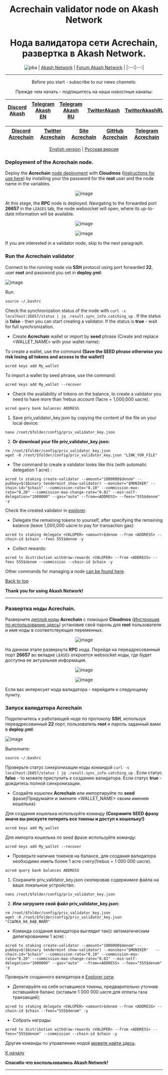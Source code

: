 <div align="center">
  
# Acrechain validator node on Akash Network
# Нода валидатора сети Acrechain, развертка в Akash Network.
  
</div>
  
<div align="center">

![pba](https://user-images.githubusercontent.com/23629420/163564929-166f6a01-a6e2-4412-a4e9-40e54c821f05.png)
| [Akash Network](https://akash.network/) | [Forum Akash Network](https://forum.akash.network/) | 
|:--:|:--:|
___
Before you start - subscribe to our news channels: 

Прежде чем начать - подпишитесь на наши новостные каналы:

| [Discord Akash](https://discord.gg/WR56y8Wt) | [Telegram Akash EN](https://t.me/AkashNW) | [Telegram Akash RU](https://t.me/akash_ru) | [TwitterAkash](https://twitter.com/akashnet_) | [TwitterAkashRU](https://twitter.com/akash_ru) |
|:--:|:--:|:--:|:--:|:--:|

</div>

<div align="center">
  
| [Discord Acrechain](https://www.discord.gg/arable) | [Twitter Acrechain](https://twitter.com/ArableProtocol) | [Site Acrechain](https://arable.finance/) | [GitHub Acrechain](https://github.com/ArableProtocol) | [Telegram Acrechain](https://t.me/acrechain) |
|:--:|:--:|:--:|:--:|:--:|
  
</div>

<div align="center">
  
[English version](https://github.com/Dimokus88/Acrechain/tree/main#deployment-of-the-acrechain-node) | [Русская версия](https://github.com/Dimokus88/Acrechain/tree/main#%D1%80%D0%B0%D0%B7%D0%B2%D0%B5%D1%80%D1%82%D0%BA%D0%B0-%D0%BD%D0%BE%D0%B4%D1%8B-acrechain) 
 
</div>

### Deployment of the Acrechain node.

Deploy the **Acrechain** [node deployment](https://github.com/Dimokus88/Acrechain/blob/main/deploy.yml) with **Cloudmos** ([Instructions for use here](https://github.com/Dimokus88/guides/blob/main/Akashlytics/EN-guide.md)) by installing your the password for the **root** user and the node name in the variables.

<div align="center">
  
![image](https://user-images.githubusercontent.com/23629420/182032552-04d768ff-ac90-4592-9d38-2e00e8fb4455.png)
 
</div>

At this stage, the **RPC** node is deployed. Navigating to the forwarded port **26657** in the ```LEASES``` tab, the node websocket will open, where its up-to-date information will be available.

<div align="center">
  
![image](https://user-images.githubusercontent.com/23629420/182032797-70a74454-75dd-4910-8a30-9a88a1715531.png)

![image](https://user-images.githubusercontent.com/23629420/182032818-069eef95-8242-459f-b503-ad8322261482.png)
 
</div>

If you are interested in a validator node, skip to the next paragraph.

### Run the Acrechain validator

Connect to the running node via **SSH** protocol using port forwarded **22**, user **root** and password you set in **deploy.yml**:

![image](https://user-images.githubusercontent.com/23629420/182032966-3fa2ffae-5348-4a2c-a4e8-5d33c57ba320.png)

Run:

```
source ~/.bashrc
```
Check the synchronization status of the node with ```curl -s localhost:26657/status | jq .result.sync_info.catching_up``` . If the status is **false** - then you can start creating a validator. If the status is **true** - wait for full synchronization.

* Create **Acrechain** wallet or import by **seed** phrase (Create and replace <WALLET_NAME> with your wallet name):

To create a wallet, use the command **(Save the SEED phrase otherwise you risk losing all tokens and access to the wallet!)**

```
acred keys add My_wallet
```

To import a wallet by seed phrase, use the command:

```
acred keys add My_wallet --recover
```

* Check the availability of tokens on the balance, to create a validator you need to have more than 1rebus account (1acre = 1,000,000 uacre).

```
acred query bank balances ADDRESS
```
1. Save priv_validator_key.json by copying the content of the file on your local device:

```
nano /root/$folder/config/priv_validator_key.json
```

2. **Or download your file priv_validator_key.json:**

```
rm /root/$folder/config/priv_validator_key.json 
wget -O /root/$folder/config/priv_validator_key.json "LINK_YOR_FILE"
```
  
* The command to create a validator looks like this (with automatic delegation 1 acre) :

```
acred tx staking create-validator --amount="1000000$denom" --pubkey=$($binary tendermint show-validator) --moniker="$MONIKER" --chain-id="$chain" --commission-rate="0.10" --commission-max-rate="0.20" --commission-max-change-rate="0.01" --min-self-delegation="1000000" --gas="auto" --from=<ADDRESS> --fees="555$denom" -y
```

Check the created validator in [explorer](https://explorer.nodestake.top/acre-testnet/staking).

* Delegate the remaining tokens to yourself, after specifying the remaining balance (leave 1,000,000 uacre to pay for transaction gas):

```
acred tx staking delegate <VALOPER> <amount>$denom --from <ADDRESS> --chain-id $chain --fees 555$denom -y
```

* Collect rewards:

```
acred tx distribution withdraw-rewards <VALOPER> --from <ADDRESS> --fees 555$denom --commission --chain-id $chain -y
```
Other commands for managing a node [can be found here](https://github.com/Dimokus88/guides/blob/main/Cosmos%20SDK/COMMAND.MD).

[Back to top](https://github.com/Dimokus88/rebus/blob/main/README.md#rebus-validator-node-on-akash-network)

**Thank you for using Akash Network!**
  
___


### Развертка ноды Acrechain.

Разверните [деплой ноды](https://github.com/Dimokus88/Acrechain/blob/main/deploy.yml) **Acrechain** с помощью **Cloudmos**  ([Инструкция по использованию здесь](https://github.com/Dimokus88/guides/blob/main/Akashlytics/RU-guide.md)) установив свой пароль для **root** пользователя и имя ноды в соответствующих переменных.

<div align="center">
  
![image](https://user-images.githubusercontent.com/23629420/182032552-04d768ff-ac90-4592-9d38-2e00e8fb4455.png)
 
</div>

На данном этапе развернута **RPC** нода. Перейдя на переадресованный порт **26657** во вкладке ```LEASES``` откроется websocket ноды, где будет доступна ее актуальная информация.

<div align="center">
  
![image](https://user-images.githubusercontent.com/23629420/182032797-70a74454-75dd-4910-8a30-9a88a1715531.png)

![image](https://user-images.githubusercontent.com/23629420/182032818-069eef95-8242-459f-b503-ad8322261482.png)
 
</div>

Если вас интересует нода валидатора - перейдите к следующему пункту.

### Запуск валидатора Acrechain

Подключитесь к работающей ноде по протоколу **SSH**, используя переадресованный **22** порт, пользователь **root** и пароль заданный вами в **deploy.yml**:

![image](https://user-images.githubusercontent.com/23629420/182032966-3fa2ffae-5348-4a2c-a4e8-5d33c57ba320.png)

Выполните:

```
source ~/.bashrc
```

Проверьте статус синхронизации ноды командой ```curl -s localhost:26657/status | jq .result.sync_info.catching_up``` . Если статус **false** - то можете приступить к созданию валидатора. Если статус **true** - дождитесь полной синхронизации.

* Создайте кошелек **Acrechain** или импортируйте по **seed** фразе(Придумайте и змените <WALLET_NAME> своим именем кошелька):

Для создания кошелька используйте команду **(Сохраните SEED фразу иначе вы рискуете потерять все токены и доступ к кошельку!)**

```
acred keys add My_wallet
```

Для импорта кошелька по seed фразе используйте команду:

```
acred keys add My_wallet --recover
```

* Проверьте наличие токенов на балансе, для создания валидатора необходимо иметь более 1 acre счету(1rebus = 1 000 000 uacre).

```
acred query bank balances ADDRESS
```
  
1. Сохраните priv_validator_key.json скопировав содержимое файла на ваше локальное устройство:

```
nano /root/$folder/config/priv_validator_key.json
```
2. **Или загрузите свой файл priv_validator_key.json:**

```
rm /root/$folder/config/priv_validator_key.json 
wget -O /root/$folder/config/priv_validator_key.json "ССЫЛКА_НА_ВАШ_ФАЙЛ"
``` 
  
* Команда создания валидатора выглядит так(с автоматическим делегированием 1 acre) :

```
acred tx staking create-validator --amount="1000000$denom" --pubkey=$($binary tendermint show-validator) --moniker="$MONIKER"	--chain-id="$chain"	--commission-rate="0.10" --commission-max-rate="0.20" --commission-max-change-rate="0.01" --min-self-delegation="1000000" --gas="auto"	--from=<ADDRESS> --fees="555$denom" -y
```

Проверьте созданного валидатора  в [Explorer сети](https://explorer.nodestake.top/acre-testnet/staking).


* Делегируйте на себя оставшиеся токены, предварительно уточнив оставшийся баланс (оставьте 1 000 000 uacre для оплаты газа транзакций):

```
acred tx staking delegate <VALOPER> <amount>$denom --from <ADDRESS> --chain-id $chain --fees="555$denom" -y
```

* Собрать награды:

```
acred tx distribution withdraw-rewards <VALOPER> --from <ADDRESS> --fees="555$denom" --commission --chain-id $chain -y
```
Другие команды по управлению нодой [можете найти здесь](https://github.com/Dimokus88/guides/blob/main/Cosmos%20SDK/COMMAND.MD).

[К началу](https://github.com/Dimokus88/Autonomy/blob/main/README.md#rebus-validator-node-on-akash-network)

**Спасибо что воспользовались Akash Network!**
  ___
